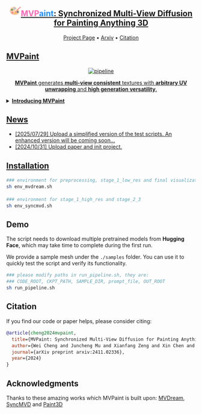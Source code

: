 

<div align="center">
    <h2> <img width="30" alt="pipeline" src="assets/logo.png"><a href="https://mvpaint.github.io"><span style="color: #FF69B4;">MVP</span><span style="color: #1E90FF;">aint</span>: Synchronized Multi-View Diffusion for Painting Anything 3D</a></h2>

<p align="center">
  <a href="https://mvpaint.github.io/">Project Page</a> •
  <a href="https://arxiv.org/abs/2411.02336">Arxiv</a> •
  <a href="#citation">Citation
</p>

</div>

## MVPaint

<div align="center">
<img width="720" alt="pipeline" src="assets/teaser-480p.gif">
<p><b>MVPaint</b> generates <b>multi-view consistent</b> textures with <b>arbitrary UV unwrapping</b> and <b>high generation versatility</b>.</p>
</div>


<details>
<summary><b>Introducing MVPaint</b></summary>
    <br></br>
    <div align="center">
    <img width="720" alt="pipeline" src="assets/pipeline.jpg">
    </div>
    <br></br>
    Texturing is a crucial step in the 3D asset production workflow, which enhances the visual appeal and diversity of 3D assets. Despite recent advancements in generation-based texturing, existing methods often yield subpar results, primarily due to local discontinuities, inconsistencies across multiple views, and their heavy dependence on UV unwrapping outcomes. To tackle these challenges, we propose a novel generation-refinement 3D texturing framework called <b>MVPaint</b>, which can generate high-resolution, seamless textures while emphasizing multi-view consistency. MVPaint mainly consists of three key modules. <b>1) Synchronized Multi-view Generation (SMG).</b> Given a 3D mesh model, MVPaint first simultaneously generates multi-view images by employing a SMG model, which leads to coarse texturing results with unpainted parts due to missing observations. <b>2) Spatial-aware 3D Inpainting (S3I).</b> To ensure complete 3D texturing, we introduce the S3I method, specifically designed to effectively texture previously unobserved areas. <b>3) UV Refinement (UVR).</b> Furthermore, MVPaint employs a UVR module to improve the texture quality in the UV space, which first performs a UV-space Super-Resolution, followed by a Spatial-aware Seam-Smoothing algorithm for revising spatial texturing discontinuities caused by UV unwrapping. Extensive experimental results demonstrate that MVPaint surpasses existing state-of-the-art methods. Notably, MVPaint could generate high-fidelity textures with minimal Janus issues and highly enhanced cross-view consistency.

</details>



## News

- [2025/07/29] Upload a simplified version of the test scripts. An enhanced version will be coming soon...
- [2024/10/31] Upload paper and init project.


## Installation

``` bash
### environment for preprocessing, stage_1_low_res and final visualization
sh env_mvdream.sh 

### environment for stage_1_high_res and stage_2_3
sh env_syncmvd.sh 
```

## Demo
The script needs to download multiple pretrained models from **Hugging Face**, which may take time to complete during the first run.

We provide a sample mesh under the `./samples` folder. You can use it to quickly test the script and verify its functionality.

``` bash
### please modify paths in run_pipeline.sh, they are:
### CODE_ROOT, CKPT_PATH, SAMPLE_DIR, prompt_file, OUT_ROOT
sh run_pipeline.sh 
```

## Citation

If you find our code or paper helps, please consider citing:

```bibtex
@article{cheng2024mvpaint,
  title={MVPaint: Synchronized Multi-View Diffusion for Painting Anything 3D}, 
  author={Wei Cheng and Juncheng Mu and Xianfang Zeng and Xin Chen and Anqi Pang and Chi Zhang and Zhibin Wang and Bin Fu and Gang Yu and Ziwei Liu and Liang Pan},
  journal={arXiv preprint arxiv:2411.02336},
  year={2024}
}
```

## Acknowledgments

Thanks to these amazing works which MVPaint is built upon: [MVDream](https://github.com/bytedance/MVDream), [SyncMVD](https://github.com/LIU-Yuxin/SyncMVD) and [Paint3D](https://github.com/OpenTexture/Paint3D)
